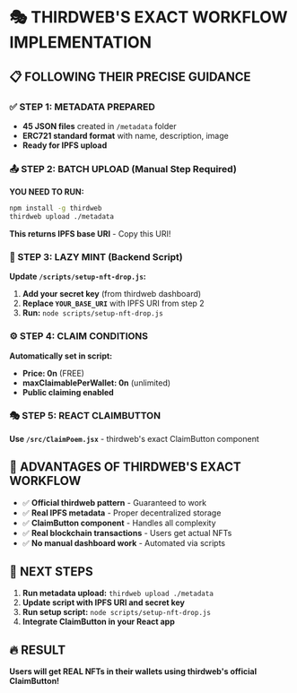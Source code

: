 # 🎭 THIRDWEB'S EXACT WORKFLOW IMPLEMENTATION

## 📋 FOLLOWING THEIR PRECISE GUIDANCE

### ✅ STEP 1: METADATA PREPARED
- **45 JSON files** created in `/metadata` folder
- **ERC721 standard format** with name, description, image
- **Ready for IPFS upload**

### 📤 STEP 2: BATCH UPLOAD (Manual Step Required)

**YOU NEED TO RUN:**
```bash
npm install -g thirdweb
thirdweb upload ./metadata
```

**This returns IPFS base URI** - Copy this URI!

### 🎯 STEP 3: LAZY MINT (Backend Script)

**Update `/scripts/setup-nft-drop.js`:**
1. **Add your secret key** (from thirdweb dashboard)
2. **Replace `YOUR_BASE_URI`** with IPFS URI from step 2
3. **Run:** `node scripts/setup-nft-drop.js`

### ⚙️ STEP 4: CLAIM CONDITIONS
**Automatically set in script:**
- **Price: 0n** (FREE)
- **maxClaimablePerWallet: 0n** (unlimited)
- **Public claiming enabled**

### 🎭 STEP 5: REACT CLAIMBUTTON

**Use `/src/ClaimPoem.jsx`** - thirdweb's exact ClaimButton component

## 🚀 ADVANTAGES OF THIRDWEB'S EXACT WORKFLOW

- ✅ **Official thirdweb pattern** - Guaranteed to work
- ✅ **Real IPFS metadata** - Proper decentralized storage
- ✅ **ClaimButton component** - Handles all complexity
- ✅ **Real blockchain transactions** - Users get actual NFTs
- ✅ **No manual dashboard work** - Automated via scripts

## 🎯 NEXT STEPS

1. **Run metadata upload:** `thirdweb upload ./metadata`
2. **Update script with IPFS URI and secret key**
3. **Run setup script:** `node scripts/setup-nft-drop.js`  
4. **Integrate ClaimButton in your React app**

## 🔥 RESULT

**Users will get REAL NFTs in their wallets using thirdweb's official ClaimButton!**